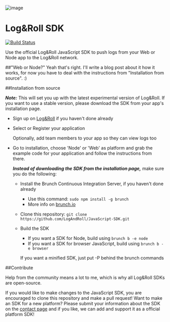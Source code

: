 ![image](http://logroll.in/images/logo-promo.png)

Log&Roll SDK
=======
[![Build Status](https://travis-ci.org/LogAndRoll/JavaScript-SDK.png?branch=master)](https://travis-ci.org/LogAndRoll/JavaScript-SDK)

Use the official Log&Roll JavaScript SDK to push logs from your Web or Node app to the Log&Roll network.

##"Web or Node?"
Yeah that's right. I'll write a blog post about it how it works, for now you have to deal with the instructions from "Installation from source". :)

##Installation from source

***Note:*** This will set you up with the latest experimental version of Log&Roll. If you want to use a stable version, please download the SDK from your app's installation page.

- Sign up on [Log&Roll](http://logroll.in) if you haven't done already
- Select or Register your application
	
	Optionally, add team members to your app so they can view logs too
			
	
- Go to installation, choose 'Node' or 'Web' as platform and grab the example code for your application and follow the instructions from there.

  ***Instead of downloading the SDK from the installation page,*** make sure you do the following:
  
    
  - Install the Brunch Continuous Integration Server, if you haven't done already	- Use this command: `sudo npm install -g brunch`	- More info on [brunch.io](http://brunch.io/)
  - Clone this repository: `git clone https://github.com/LogAndRoll/JavaScript-SDK.git`
  - Build the SDK
	  - If you want a SDK for Node, build using `brunch b -e node`
	  - If you want a SDK for browser JavaScript, build using `brunch b -e browser`
  
	  If you want a minified SDK, just put -P behind the brunch commands
  

##Contribute

Help from the community means a lot to me, which is why all Log&Roll SDKs are open-source.

If you would like to make changes to the JavaScript SDK, you are encouraged to clone this repository and make a pull request!
Want to make an SDK for a new platform? Please submit your information about the SDK on the [contact page](http://logroll.in/#/contact) and if you like, we can add and support it as a official platform SDK!

